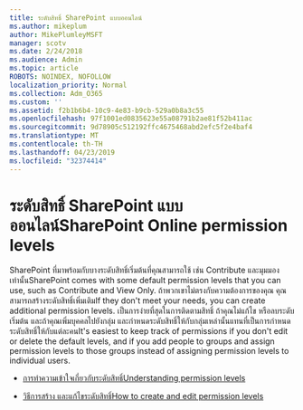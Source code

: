 ```yaml
---
title: ระดับสิทธิ์ SharePoint แบบออนไลน์
ms.author: mikeplum
author: MikePlumleyMSFT
manager: scotv
ms.date: 2/24/2018
ms.audience: Admin
ms.topic: article
ROBOTS: NOINDEX, NOFOLLOW
localization_priority: Normal
ms.collection: Adm_O365
ms.custom: ''
ms.assetid: f2b1b6b4-10c9-4e83-b9cb-529a0b8a3c55
ms.openlocfilehash: 97f1001ed0835623e55a08791b2ae81f52b411ac
ms.sourcegitcommit: 9d78905c512192ffc4675468abd2efc5f2e4baf4
ms.translationtype: MT
ms.contentlocale: th-TH
ms.lasthandoff: 04/23/2019
ms.locfileid: "32374414"
---
```

# <a name="sharepoint-online-permission-levels"></a><span data-ttu-id="58891-102">ระดับสิทธิ์ SharePoint แบบออนไลน์</span><span class="sxs-lookup"><span data-stu-id="58891-102">SharePoint Online permission levels</span></span>

<span data-ttu-id="58891-103">SharePoint ที่มาพร้อมกับบางระดับสิทธิ์เริ่มต้นที่คุณสามารถใช้ เช่น Contribute และมุมมองเท่านั้น</span><span class="sxs-lookup"><span data-stu-id="58891-103">SharePoint comes with some default permission levels that you can use, such as Contribute and View Only.</span></span> <span data-ttu-id="58891-104">ถ้าพวกเขาไม่ตรงกับความต้องการของคุณ คุณสามารถสร้างระดับสิทธิ์เพิ่มเติม</span><span class="sxs-lookup"><span data-stu-id="58891-104">If they don't meet your needs, you can create additional permission levels.</span></span> <span data-ttu-id="58891-105">เป็นการง่ายที่สุดในการติดตามสิทธิ์ ถ้าคุณไม่แก้ไข หรือลบระดับเริ่มต้น และถ้าคุณเพิ่มบุคคลไปยังกลุ่ม และกำหนดระดับสิทธิ์ให้กับกลุ่มเหล่านั้นแทนที่เป็นการกำหนดระดับสิทธิ์ให้กับแต่ละคน</span><span class="sxs-lookup"><span data-stu-id="58891-105">It's easiest to keep track of permissions if you don't edit or delete the default levels, and if you add people to groups and assign permission levels to those groups instead of assigning permission levels to individual users.</span></span>
  
- [<span data-ttu-id="58891-106">การทำความเข้าใจเกี่ยวกับระดับสิทธิ์</span><span class="sxs-lookup"><span data-stu-id="58891-106">Understanding permission levels</span></span>](https://go.microsoft.com/fwlink/?linkid=867071)
    
- [<span data-ttu-id="58891-107">วิธีการสร้าง และแก้ไขระดับสิทธิ์</span><span class="sxs-lookup"><span data-stu-id="58891-107">How to create and edit permission levels</span></span>](https://go.microsoft.com/fwlink/?linkid=867072)
    

